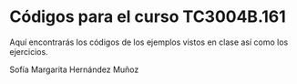 # Códigos para el curso TC3004B.161

Aquí encontrarás los códigos de los ejemplos vistos en clase así como los ejercicios.

Sofía Margarita Hernández Muñoz
